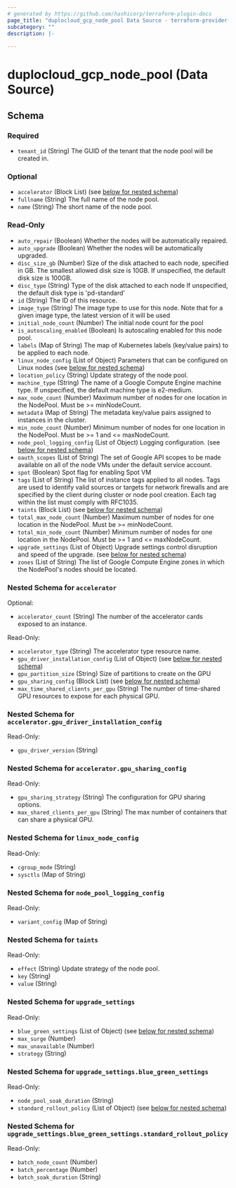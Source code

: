 ```yaml
---
# generated by https://github.com/hashicorp/terraform-plugin-docs
page_title: "duplocloud_gcp_node_pool Data Source - terraform-provider-duplocloud"
subcategory: ""
description: |-
  
---
```


# duplocloud_gcp_node_pool (Data Source)





<!-- schema generated by tfplugindocs -->
## Schema

### Required

- `tenant_id` (String) The GUID of the tenant that the node pool will be created in.

### Optional

- `accelerator` (Block List) (see [below for nested schema](#nestedblock--accelerator))
- `fullname` (String) The full name of the node pool.
- `name` (String) The short name of the node pool.

### Read-Only

- `auto_repair` (Boolean) Whether the nodes will be automatically repaired.
- `auto_upgrade` (Boolean) Whether the nodes will be automatically upgraded.
- `disc_size_gb` (Number) Size of the disk attached to each node, specified in GB. The smallest allowed disk size is 10GB.
				If unspecified, the default disk size is 100GB.
- `disc_type` (String) Type of the disk attached to each node
				If unspecified, the default disk type is 'pd-standard'
- `id` (String) The ID of this resource.
- `image_type` (String) The image type to use for this node. Note that for a given image type, the latest version of it will be used
- `initial_node_count` (Number) The initial node count for the pool
- `is_autoscaling_enabled` (Boolean) Is autoscaling enabled for this node pool.
- `labels` (Map of String) The map of Kubernetes labels (key/value pairs) to be applied to each node.
- `linux_node_config` (List of Object) Parameters that can be configured on Linux nodes (see [below for nested schema](#nestedatt--linux_node_config))
- `location_policy` (String) Update strategy of the node pool.
- `machine_type` (String) The name of a Google Compute Engine machine type.
				If unspecified, the default machine type is e2-medium.
- `max_node_count` (Number) Maximum number of nodes for one location in the NodePool. Must be >= minNodeCount.
- `metadata` (Map of String) The metadata key/value pairs assigned to instances in the cluster.
- `min_node_count` (Number) Minimum number of nodes for one location in the NodePool. Must be >= 1 and <= maxNodeCount.
- `node_pool_logging_config` (List of Object) Logging configuration. (see [below for nested schema](#nestedatt--node_pool_logging_config))
- `oauth_scopes` (List of String) The set of Google API scopes to be made available on all of the node VMs under the default service account.
- `spot` (Boolean) Spot flag for enabling Spot VM
- `tags` (List of String) The list of instance tags applied to all nodes.
				Tags are used to identify valid sources or targets for network firewalls and are specified by the client during cluster or node pool creation.
				Each tag within the list must comply with RFC1035.
- `taints` (Block List) (see [below for nested schema](#nestedblock--taints))
- `total_max_node_count` (Number) Maximum number of nodes for one location in the NodePool. Must be >= minNodeCount.
- `total_min_node_count` (Number) Minimum number of nodes for one location in the NodePool. Must be >= 1 and <= maxNodeCount.
- `upgrade_settings` (List of Object) Upgrade settings control disruption and speed of the upgrade. (see [below for nested schema](#nestedatt--upgrade_settings))
- `zones` (List of String) The list of Google Compute Engine zones in which the NodePool's nodes should be located.

<a id="nestedblock--accelerator"></a>
### Nested Schema for `accelerator`

Optional:

- `accelerator_count` (String) The number of the accelerator cards exposed to an instance.

Read-Only:

- `accelerator_type` (String) The accelerator type resource name.
- `gpu_driver_installation_config` (List of Object) (see [below for nested schema](#nestedatt--accelerator--gpu_driver_installation_config))
- `gpu_partition_size` (String) Size of partitions to create on the GPU
- `gpu_sharing_config` (Block List) (see [below for nested schema](#nestedblock--accelerator--gpu_sharing_config))
- `max_time_shared_clients_per_gpu` (String) The number of time-shared GPU resources to expose for each physical GPU.

<a id="nestedatt--accelerator--gpu_driver_installation_config"></a>
### Nested Schema for `accelerator.gpu_driver_installation_config`

Read-Only:

- `gpu_driver_version` (String)


<a id="nestedblock--accelerator--gpu_sharing_config"></a>
### Nested Schema for `accelerator.gpu_sharing_config`

Read-Only:

- `gpu_sharing_strategy` (String) The configuration for GPU sharing options.
- `max_shared_clients_per_gpu` (String) The max number of containers that can share a physical GPU.



<a id="nestedatt--linux_node_config"></a>
### Nested Schema for `linux_node_config`

Read-Only:

- `cgroup_mode` (String)
- `sysctls` (Map of String)


<a id="nestedatt--node_pool_logging_config"></a>
### Nested Schema for `node_pool_logging_config`

Read-Only:

- `variant_config` (Map of String)


<a id="nestedblock--taints"></a>
### Nested Schema for `taints`

Read-Only:

- `effect` (String) Update strategy of the node pool.
- `key` (String)
- `value` (String)


<a id="nestedatt--upgrade_settings"></a>
### Nested Schema for `upgrade_settings`

Read-Only:

- `blue_green_settings` (List of Object) (see [below for nested schema](#nestedobjatt--upgrade_settings--blue_green_settings))
- `max_surge` (Number)
- `max_unavailable` (Number)
- `strategy` (String)

<a id="nestedobjatt--upgrade_settings--blue_green_settings"></a>
### Nested Schema for `upgrade_settings.blue_green_settings`

Read-Only:

- `node_pool_soak_duration` (String)
- `standard_rollout_policy` (List of Object) (see [below for nested schema](#nestedobjatt--upgrade_settings--blue_green_settings--standard_rollout_policy))

<a id="nestedobjatt--upgrade_settings--blue_green_settings--standard_rollout_policy"></a>
### Nested Schema for `upgrade_settings.blue_green_settings.standard_rollout_policy`

Read-Only:

- `batch_node_count` (Number)
- `batch_percentage` (Number)
- `batch_soak_duration` (String)
